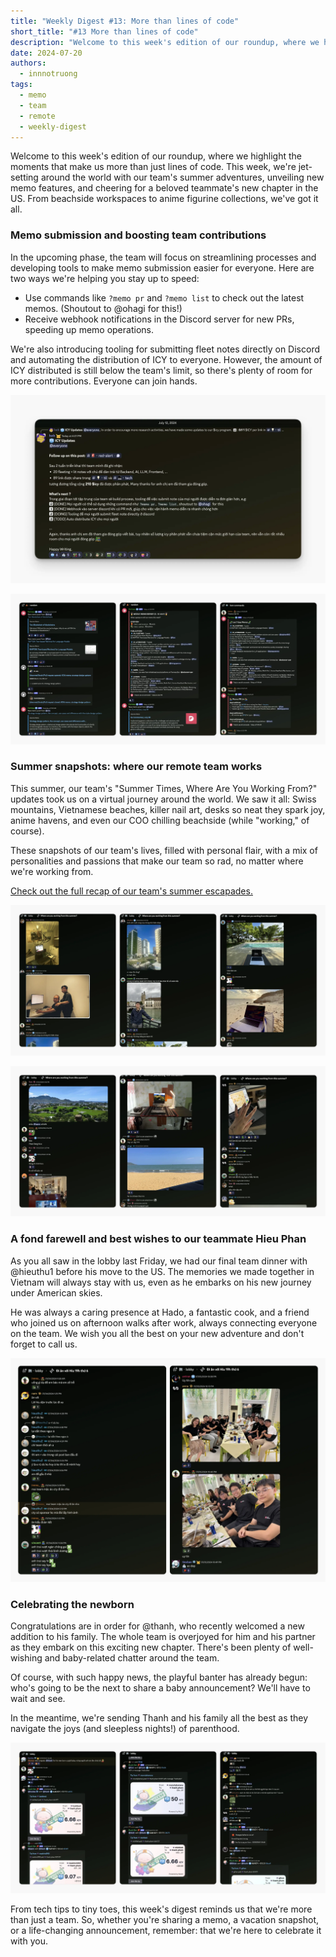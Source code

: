 ```yaml
---
title: "Weekly Digest #13: More than lines of code"
short_title: "#13 More than lines of code"
description: "Welcome to this week's edition of our roundup, where we highlight the moments that make us more than just lines of code. This week, we're jet-setting around the world with our team's summer adventures, introducing new memo features, cheering for a beloved teammate's new chapter in the US, and celebrating new born. From beachside workspaces to anime figurine collections, we've got it all."
date: 2024-07-20
authors:
  - innnotruong
tags:
  - memo
  - team
  - remote
  - weekly-digest
---
```


Welcome to this week's edition of our roundup, where we highlight the moments that make us more than just lines of code. This week, we're jet-setting around the world with our team's summer adventures, unveiling new memo features, and cheering for a beloved teammate's new chapter in the US. From beachside workspaces to anime figurine collections, we've got it all.

### Memo submission and boosting team contributions

In the upcoming phase, the team will focus on streamlining processes and developing tools to make memo submission easier for everyone. Here are two ways we're helping you stay up to speed:

- Use commands like `?memo pr` and `?memo list` to check out the latest memos. (Shoutout to @ohagi for this!)
- Receive webhook notifications in the Discord server for new PRs, speeding up memo operations.

We're also introducing tooling for submitting fleet notes directly on Discord and automating the distribution of ICY to everyone. However, the amount of ICY distributed is still below the team's limit, so there's plenty of room for more contributions. Everyone can join hands.

![](assets/13-more-than-lines-of-code-icy-updates.webp)

![](assets/13-more-than-lines-of-code-memo.webp)

### Summer snapshots: where our remote team works

This summer, our team's "Summer Times, Where Are You Working From?" updates took us on a virtual journey around the world. We saw it all: Swiss mountains, Vietnamese beaches, killer nail art, desks so neat they spark joy, anime havens, and even our COO chilling beachside (while "working," of course).

These snapshots of our team's lives, filled with personal flair, with a mix of personalities and passions that make our team so rad, no matter where we're working from.

[Check out the full recap of our team's summer escapades.](https://memo.d.foundation/updates/digest/12-where-are-you-working-from-this-summer/)

![](assets/13-more-than-lines-of-code-summer.webp)

![](assets/13-more-than-lines-of-code-summer-moments.webp)

### A fond farewell and best wishes to our teammate Hieu Phan

As you all saw in the lobby last Friday, we had our final team dinner with @hieuthu1 before his move to the US. The memories we made together in Vietnam will always stay with us, even as he embarks on his new journey under American skies.

He was always a caring presence at Hado, a fantastic cook, and a friend who joined us on afternoon walks after work, always connecting everyone on the team. We wish you all the best on your new adventure and don't forget to call us.

![](assets/13-more-than-lines-of-code-farewell.webp)

### Celebrating the newborn

Congratulations are in order for @thanh, who recently welcomed a new addition to his family. The whole team is overjoyed for him and his partner as they embark on this exciting new chapter. There's been plenty of well-wishing and baby-related chatter around the team.

Of course, with such happy news, the playful banter has already begun: who's going to be the next to share a baby announcement? We'll have to wait and see.

In the meantime, we're sending Thanh and his family all the best as they navigate the joys (and sleepless nights!) of parenthood.

![](assets/13-more-than-lines-of-code_13-more-than-line-code-new-born.webp)

From tech tips to tiny toes, this week's digest reminds us that we're more than just a team. So, whether you're sharing a memo, a vacation snapshot, or a life-changing announcement, remember: that we're here to celebrate it with you.

